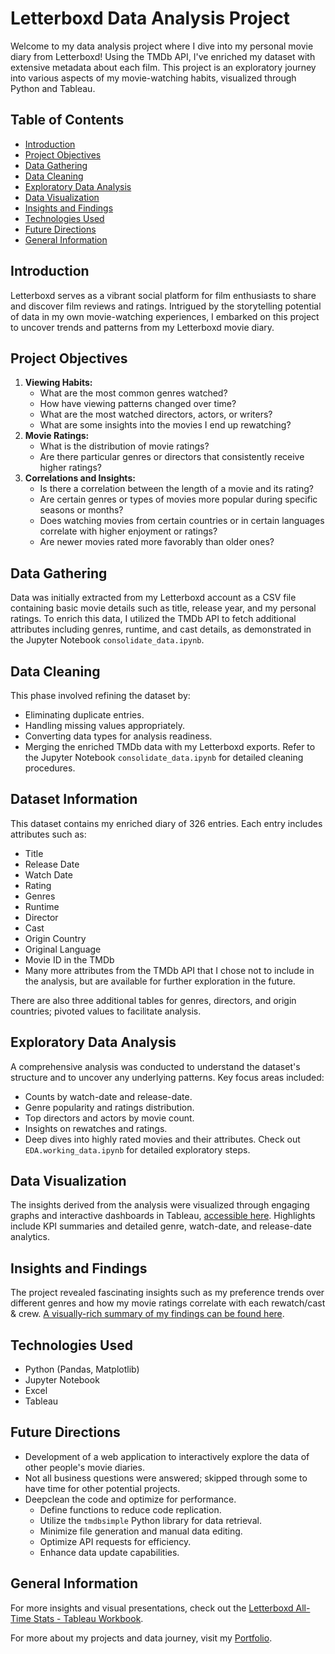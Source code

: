 # Letterboxd Data Analysis Project

Welcome to my data analysis project where I dive into my personal movie diary from Letterboxd! Using the TMDb API, I've enriched my dataset with extensive metadata about each film. This project is an exploratory journey into various aspects of my movie-watching habits, visualized through Python and Tableau.

## Table of Contents

- [Introduction](#introduction)
- [Project Objectives](#project-objectives)
- [Data Gathering](#data-gathering)
- [Data Cleaning](#data-cleaning)
- [Exploratory Data Analysis](#exploratory-data-analysis)
- [Data Visualization](#data-visualization)
- [Insights and Findings](#insights-and-findings)
- [Technologies Used](#technologies-used)
- [Future Directions](#future-directions)
- [General Information](#general-information)

## Introduction

Letterboxd serves as a vibrant social platform for film enthusiasts to share and discover film reviews and ratings. Intrigued by the storytelling potential of data in my own movie-watching experiences, I embarked on this project to uncover trends and patterns from my Letterboxd movie diary.

## Project Objectives

1. **Viewing Habits:**
    - What are the most common genres watched?
    - How have viewing patterns changed over time?
    - What are the most watched directors, actors, or writers?
    - What are some insights into the movies I end up rewatching?
2. **Movie Ratings:**
    - What is the distribution of movie ratings?
    - Are there particular genres or directors that consistently receive higher ratings?
3. **Correlations and Insights:**
    - Is there a correlation between the length of a movie and its rating?
    - Are certain genres or types of movies more popular during specific seasons or months?
    - Does watching movies from certain countries or in certain languages correlate with higher enjoyment or ratings?
    - Are newer movies rated more favorably than older ones?

## Data Gathering

Data was initially extracted from my Letterboxd account as a CSV file containing basic movie details such as title, release year, and my personal ratings. To enrich this data, I utilized the TMDb API to fetch additional attributes including genres, runtime, and cast details, as demonstrated in the Jupyter Notebook `consolidate_data.ipynb`.

## Data Cleaning

This phase involved refining the dataset by:
- Eliminating duplicate entries.
- Handling missing values appropriately.
- Converting data types for analysis readiness.
- Merging the enriched TMDb data with my Letterboxd exports.
Refer to the Jupyter Notebook `consolidate_data.ipynb` for detailed cleaning procedures.

## Dataset Information
This dataset contains my enriched diary of 326 entries. Each entry includes attributes such as:
- Title
- Release Date
- Watch Date
- Rating
- Genres
- Runtime
- Director
- Cast
- Origin Country
- Original Language
- Movie ID in the TMDb
- Many more attributes from the TMDb API that I chose not to include in the analysis, but are available for further exploration in the future.

There are also three additional tables for genres, directors, and origin countries; pivoted values to facilitate analysis.


## Exploratory Data Analysis

A comprehensive analysis was conducted to understand the dataset's structure and to uncover any underlying patterns. Key focus areas included:
- Counts by watch-date and release-date.
- Genre popularity and ratings distribution.
- Top directors and actors by movie count.
- Insights on rewatches and ratings.
- Deep dives into highly rated movies and their attributes.
Check out `EDA.working_data.ipynb` for detailed exploratory steps.

## Data Visualization

The insights derived from the analysis were visualized through engaging graphs and interactive dashboards in Tableau, [accessible here](https://public.tableau.com/views/LetterboxdAll-TimeStats/Summary). Highlights include KPI summaries and detailed genre, watch-date, and release-date analytics.

## Insights and Findings

The project revealed fascinating insights such as my preference trends over different genres and how my movie ratings correlate with each rewatch/cast & crew. [A visually-rich summary of my findings can be found here](https://ruiz.super.site/projects/letterboxd-exploratory-data-analysis).

## Technologies Used

- Python (Pandas, Matplotlib)
- Jupyter Notebook
- Excel
- Tableau

## Future Directions

- Development of a web application to interactively explore the data of other people's movie diaries.
- Not all business questions were answered; skipped through some to have time for other potential projects.
- Deepclean the code and optimize for performance.
	- Define functions to reduce code replication.
	- Utilize the `tmdbsimple` Python library for data retrieval.
	- Minimize file generation and manual data editing.
	- Optimize API requests for efficiency.
	- Enhance data update capabilities.

## General Information

For more insights and visual presentations, check out the [Letterboxd All-Time Stats - Tableau Workbook](https://public.tableau.com/views/LetterboxdAll-TimeStats/Summary).

For more about my projects and data journey, visit my [Portfolio](https://www.notion.so/ruizdelcarmen/Ruiz-del-Carmen-Data-Portfolio-e725748d0e0546c386be6c6c7dc49099).
